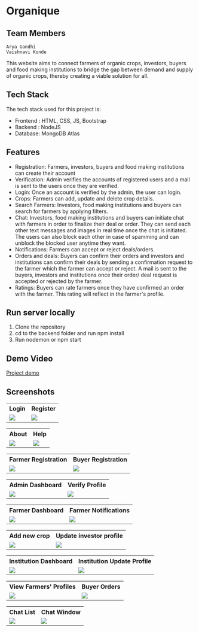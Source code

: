 # Organique

## Team Members
```
Arya Gandhi
Vaishnavi Konde
```
This website aims to connect farmers of organic crops, investors, buyers and food making institutions to bridge the gap between demand and supply of organic crops, thereby creating a viable solution for all.

## Tech Stack
The tech stack used for this project is:
 - Frontend : HTML, CSS, JS, Bootstrap
 - Backend : NodeJS
 - Database: MongoDB Atlas

## Features
- Registration: Farmers, investors, buyers and food making institutions can create their account
- Verification: Admin verifies the accounts of registered users and a mail is sent to the users once they are verified.
- Login: Once an account is verified by the admin, the user can login.
- Crops: Farmers can add, update and delete crop details.
- Search Farmers: Investors, food making institutions and buyers can search for farmers by applying filters.
- Chat: Investors, food making institutions and buyers can initiate chat with farmers in order to finalize their deal or order. They can send each other text messages and images in real time once the chat is initiated. The users can also block each other in case of spamming and can unblock the blocked user anytime they want.
- Notifications: Farmers can accept or reject deals/orders.
- Orders and deals: Buyers can confirm their orders and investors and institutions can confirm their deals by sending a confirmation request to the farmer which the farmer can accept or reject. A mail is sent to the buyers, investors and institutions once their order/ deal request is accepted or rejected by the farmer.
- Ratings: Buyers can rate farmers once they have confirmed an order with the farmer. This rating will reflect in the farmer's profile.

## Run server locally
1. Clone the repository
2. cd to the backend folder and run npm install
3. Run nodemon or npm start

## Demo Video
[Project demo](https://drive.google.com/file/d/1ih1qKpITBo03E86yiLZUQB80XrTyxloG/view?usp=sharing)

## Screenshots

<table>
 <tr>
  <th>Login</th>
  <th>Register</th>
 </tr>
 <tr>
  <td><img src="https://github.com/vkonde21/SE_project/blob/master/screenshots/Login.png"></td>
  <td><img src="https://github.com/vkonde21/SE_project/blob/master/screenshots/Register.png"></td>
 </tr>
</table>
<table>
 <tr>
  <th>About</th>
  <th>Help</th>
 </tr>
 <tr>
  <td><img src="https://github.com/vkonde21/SE_project/blob/master/screenshots/About.png"></td>
  <td><img src="https://github.com/vkonde21/SE_project/blob/master/screenshots/Help.png"></td>
 </tr>
</table>
<table>
 <tr>
  <th>Farmer Registration</th>
  <th>Buyer Registration</th>
 </tr>
 <tr>
  <td><img src="https://github.com/vkonde21/SE_project/blob/master/screenshots/Farmer_Registration.png"></td>
  <td><img src="https://github.com/vkonde21/SE_project/blob/master/screenshots/Buyer_Registration.png"></td>
 </tr>
</table>
<table>
 <tr>
  <th>Admin Dashboard</th>
  <th>Verify Profile</th>
 </tr>
 <tr>
  <td><img src="https://github.com/vkonde21/SE_project/blob/master/screenshots/Admin_Dashboard.png"></td>
  <td><img src="https://github.com/vkonde21/SE_project/blob/master/screenshots/Verify_Profiles.png"></td>
 </tr>
</table>
<table>
 <tr>
  <th>Farmer Dashboard</th>
  <th>Farmer Notifications</th>
 </tr>
 <tr>
  <td><img src="https://github.com/vkonde21/SE_project/blob/master/screenshots/Farmer_Dashboard.png"></td>
  <td><img src="https://github.com/vkonde21/SE_project/blob/master/screenshots/farmer_notifications.png"></td>
 </tr>
</table>
<table>
 <tr>
  <th>Add new crop</th>
  <th>Update investor profile</th>
 </tr>
 <tr>
  <td><img src="https://github.com/vkonde21/SE_project/blob/master/screenshots/add_new_crop.png"></td>
  <td><img src="https://github.com/vkonde21/SE_project/blob/master/screenshots/Investor_UpdateProfile.png"></td>
 </tr>
</table>
<table>
 <tr>
  <th>Institution Dashboard</th>
  <th>Institution Update Profile</th>
 </tr>
 <tr>
  <td><img src="https://github.com/vkonde21/SE_project/blob/master/screenshots/Institution_Dashboard.png"></td>
  <td><img src="https://github.com/vkonde21/SE_project/blob/master/screenshots/Institution_UpdateProfile.png"></td>
 </tr>
</table>
<table>
 <tr>
  <th>View Farmers' Profiles</th>
  <th>Buyer Orders</th>
 </tr>
 <tr>
  <td><img src="https://github.com/vkonde21/SE_project/blob/master/screenshots/view_farmer_profiles.png"></td>
  <td><img src="https://github.com/vkonde21/SE_project/blob/master/screenshots/Buyer_Orders.png"></td>
 </tr>
</table>
<table>
 <tr>
  <th>Chat List</th>
  <th>Chat Window</th>
 </tr>
 <tr>
  <td><img src="https://github.com/vkonde21/SE_project/blob/master/screenshots/Chatlist.png"></td>
  <td><img src="https://github.com/vkonde21/SE_project/blob/master/screenshots/Chat.png"></td>
 </tr>
</table>
